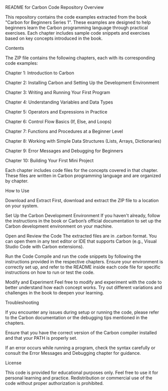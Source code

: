 README for Carbon Code Repository
Overview

This repository contains the code examples extracted from the book "Carbon for Beginners Series 1". These examples are designed to help beginners learn the Carbon programming language through practical exercises. Each chapter includes sample code snippets and exercises based on key concepts introduced in the book.

Contents

The ZIP file contains the following chapters, each with its corresponding code examples:

Chapter 1: Introduction to Carbon

Chapter 2: Installing Carbon and Setting Up the Development Environment

Chapter 3: Writing and Running Your First Program

Chapter 4: Understanding Variables and Data Types

Chapter 5: Operators and Expressions in Practice

Chapter 6: Control Flow Basics (If, Else, and Loops)

Chapter 7: Functions and Procedures at a Beginner Level

Chapter 8: Working with Simple Data Structures (Lists, Arrays, Dictionaries)

Chapter 9: Error Messages and Debugging for Beginners

Chapter 10: Building Your First Mini Project

Each chapter includes code files for the concepts covered in that chapter. These files are written in Carbon programming language and are organized by chapter.

How to Use

Download and Extract
First, download and extract the ZIP file to a location on your system.

Set Up the Carbon Development Environment
If you haven't already, follow the instructions in the book or Carbon’s official documentation
 to set up the Carbon development environment on your machine.

Open and Review the Code
The extracted files are in .carbon format. You can open them in any text editor or IDE that supports Carbon (e.g., Visual Studio Code with Carbon extensions).

Run the Code
Compile and run the code snippets by following the instructions provided in the respective chapters. Ensure your environment is correctly set up, and refer to the README inside each code file for specific instructions on how to run or test the code.

Modify and Experiment
Feel free to modify and experiment with the code to better understand how each concept works. Try out different variations and challenges in the book to deepen your learning.

Troubleshooting

If you encounter any issues during setup or running the code, please refer to the Carbon documentation or the debugging tips mentioned in the chapters.

Ensure that you have the correct version of the Carbon compiler installed and that your PATH is properly set.

If an error occurs while running a program, check the syntax carefully or consult the Error Messages and Debugging chapter for guidance.

License

This code is provided for educational purposes only. Feel free to use it for personal learning and practice. Redistribution or commercial use of the code without proper authorization is prohibited.
